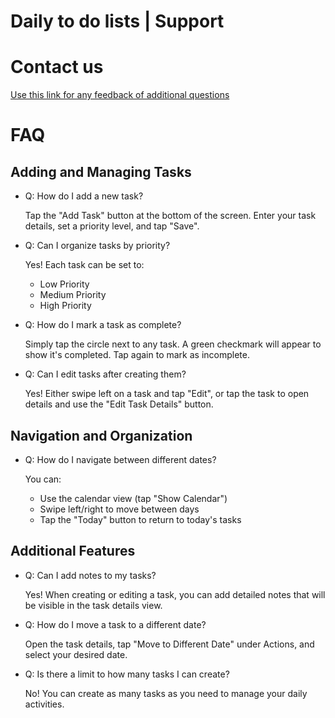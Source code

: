 # Daily to do lists | Support

# Contact us

[Use this link for any feedback of additional questions](https://docs.google.com/forms/d/e/1FAIpQLSdyKlFX2Mh73cP5chL4j9pgelgbd3QV_tlmApk2X58i3-ofAQ/viewform?usp=dialog)

# FAQ

## Adding and Managing Tasks

- Q: How do I add a new task?
    
    Tap the "Add Task" button at the bottom of the screen. Enter your task details, set a priority level, and tap "Save".
    
- Q: Can I organize tasks by priority?
    
    Yes! Each task can be set to:
    
    - Low Priority
    - Medium Priority
    - High Priority
- Q: How do I mark a task as complete?
    
    Simply tap the circle next to any task. A green checkmark will appear to show it's completed. Tap again to mark as incomplete.
    
- Q: Can I edit tasks after creating them?
    
    Yes! Either swipe left on a task and tap "Edit", or tap the task to open details and use the "Edit Task Details" button.
    

## Navigation and Organization

- Q: How do I navigate between different dates?
    
    You can:
    
    - Use the calendar view (tap "Show Calendar")
    - Swipe left/right to move between days
    - Tap the "Today" button to return to today's tasks

## Additional Features

- Q: Can I add notes to my tasks?
    
    Yes! When creating or editing a task, you can add detailed notes that will be visible in the task details view.
    
- Q: How do I move a task to a different date?
    
    Open the task details, tap "Move to Different Date" under Actions, and select your desired date.
    
- Q: Is there a limit to how many tasks I can create?
    
    No! You can create as many tasks as you need to manage your daily activities.
